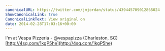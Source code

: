 ```yaml
---
canonicalURL: https://twitter.com/jmjordan/status/439445709012865024
ShowCanonicalLink: true
CanonicalLinkText: View original on
date: 2014-02-28T17:03:16+00:00
---
```

I'm at Vespa Pizzeria - @vespapizza (Charleston, SC) [http://4sq.com/1kgP5he](http://4sq.com/1kgP5he)